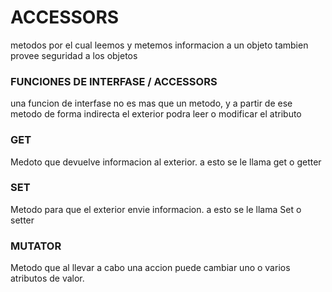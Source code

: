 # ACCESSORS 
metodos por el cual leemos y metemos informacion a un objeto
tambien provee seguridad a los objetos
### FUNCIONES DE INTERFASE / ACCESSORS
una funcion de interfase no es mas que un metodo, y a partir de ese metodo de forma indirecta el exterior podra leer o modificar el atributo
### GET
Medoto que devuelve informacion al exterior. a esto se le llama get o getter
### SET 
Metodo para que el exterior envie informacion. a esto se le llama Set o setter
### MUTATOR
Metodo que al llevar a cabo una accion puede cambiar uno o varios atributos de valor. 
